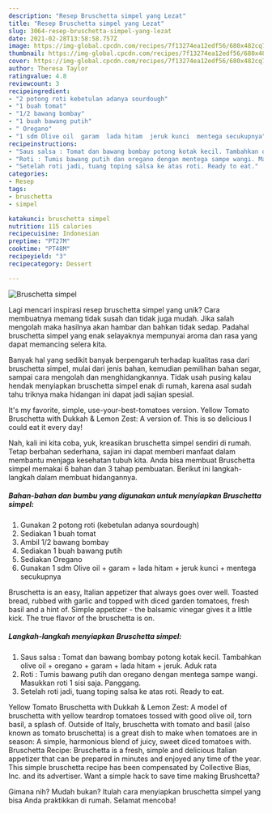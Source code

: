 ```yaml
---
description: "Resep Bruschetta simpel yang Lezat"
title: "Resep Bruschetta simpel yang Lezat"
slug: 3064-resep-bruschetta-simpel-yang-lezat
date: 2021-02-28T13:58:58.757Z
image: https://img-global.cpcdn.com/recipes/7f13274ea12edf56/680x482cq70/bruschetta-simpel-foto-resep-utama.jpg
thumbnail: https://img-global.cpcdn.com/recipes/7f13274ea12edf56/680x482cq70/bruschetta-simpel-foto-resep-utama.jpg
cover: https://img-global.cpcdn.com/recipes/7f13274ea12edf56/680x482cq70/bruschetta-simpel-foto-resep-utama.jpg
author: Theresa Taylor
ratingvalue: 4.8
reviewcount: 3
recipeingredient:
- "2 potong roti kebetulan adanya sourdough"
- "1 buah tomat"
- "1/2 bawang bombay"
- "1 buah bawang putih"
- " Oregano"
- "1 sdm Olive oil  garam  lada hitam  jeruk kunci  mentega secukupnya"
recipeinstructions:
- "Saus salsa : Tomat dan bawang bombay potong kotak kecil. Tambahkan olive oil + oregano + garam + lada hitam + jeruk. Aduk rata"
- "Roti : Tumis bawang putih dan oregano dengan mentega sampe wangi. Masukkan roti 1 sisi saja. Panggang."
- "Setelah roti jadi, tuang toping salsa ke atas roti. Ready to eat."
categories:
- Resep
tags:
- bruschetta
- simpel

katakunci: bruschetta simpel 
nutrition: 115 calories
recipecuisine: Indonesian
preptime: "PT27M"
cooktime: "PT48M"
recipeyield: "3"
recipecategory: Dessert

---
```



![Bruschetta simpel](https://img-global.cpcdn.com/recipes/7f13274ea12edf56/680x482cq70/bruschetta-simpel-foto-resep-utama.jpg)

Lagi mencari inspirasi resep bruschetta simpel yang unik? Cara membuatnya memang tidak susah dan tidak juga mudah. Jika salah mengolah maka hasilnya akan hambar dan bahkan tidak sedap. Padahal bruschetta simpel yang enak selayaknya mempunyai aroma dan rasa yang dapat memancing selera kita.

Banyak hal yang sedikit banyak berpengaruh terhadap kualitas rasa dari bruschetta simpel, mulai dari jenis bahan, kemudian pemilihan bahan segar, sampai cara mengolah dan menghidangkannya. Tidak usah pusing kalau hendak menyiapkan bruschetta simpel enak di rumah, karena asal sudah tahu triknya maka hidangan ini dapat jadi sajian spesial.

It&#39;s my favorite, simple, use-your-best-tomatoes version. Yellow Tomato Bruschetta with Dukkah &amp; Lemon Zest: A version of. This is so delicious I could eat it every day!


Nah, kali ini kita coba, yuk, kreasikan bruschetta simpel sendiri di rumah. Tetap berbahan sederhana, sajian ini dapat memberi manfaat dalam membantu menjaga kesehatan tubuh kita. Anda bisa membuat Bruschetta simpel memakai 6 bahan dan 3 tahap pembuatan. Berikut ini langkah-langkah dalam membuat hidangannya.

<!--inarticleads1-->

##### Bahan-bahan dan bumbu yang digunakan untuk menyiapkan Bruschetta simpel:

1. Gunakan 2 potong roti (kebetulan adanya sourdough)
1. Sediakan 1 buah tomat
1. Ambil 1/2 bawang bombay
1. Sediakan 1 buah bawang putih
1. Sediakan  Oregano
1. Gunakan 1 sdm Olive oil + garam + lada hitam + jeruk kunci + mentega secukupnya


Bruschetta is an easy, Italian appetizer that always goes over well. Toasted bread, rubbed with garlic and topped with diced garden tomatoes, fresh basil and a hint of. Simple appetizer - the balsamic vinegar gives it a little kick. The true flavor of the bruschetta is on. 

<!--inarticleads2-->

##### Langkah-langkah menyiapkan Bruschetta simpel:

1. Saus salsa : Tomat dan bawang bombay potong kotak kecil. Tambahkan olive oil + oregano + garam + lada hitam + jeruk. Aduk rata
1. Roti : Tumis bawang putih dan oregano dengan mentega sampe wangi. Masukkan roti 1 sisi saja. Panggang.
1. Setelah roti jadi, tuang toping salsa ke atas roti. Ready to eat.


Yellow Tomato Bruschetta with Dukkah &amp; Lemon Zest: A model of bruschetta with yellow teardrop tomatoes tossed with good olive oil, torn basil, a splash of. Outside of Italy, bruschetta with tomato and basil (also known as tomato bruschetta) is a great dish to make when tomatoes are in season: A simple, harmonious blend of juicy, sweet diced tomatoes with. Bruschetta Recipe: Bruschetta is a fresh, simple and delicious Italian appetizer that can be prepared in minutes and enjoyed any time of the year. This simple bruschetta recipe has been compensated by Collective Bias, Inc. and its advertiser. Want a simple hack to save time making Brushcetta? 

Gimana nih? Mudah bukan? Itulah cara menyiapkan bruschetta simpel yang bisa Anda praktikkan di rumah. Selamat mencoba!

